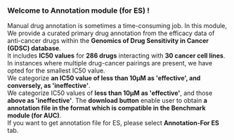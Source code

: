 ### Welcome to Annotation module (for ES) ! 
Manual drug annotation is sometimes a time-consuming job. In this module, We provide a curated primary drug annotation from the efficacy data of anti-cancer drugs within the **Genomics of Drug Sensitivity in Cancer (GDSC) database**.  
It includes **IC50 values** for **286 drugs** interacting with **30 cancer cell lines**.  
In instances where multiple drug-cancer pairings are present, we have opted for the smallest IC50 value.  
We categorize **an IC50 value of less than 10μM as 'effective', and conversely, as 'ineffective'**.   
We categorize IC50 values of **less than 10μM as 'effective'**, and those **above as 'ineffective'**.
The **download button** enable user to obtain **a annotation file in the format which is compatible in the Benchmark module (for AUC)**.   
If you want to get annotation file for ES, please select **Annotation-For ES** tab.   
